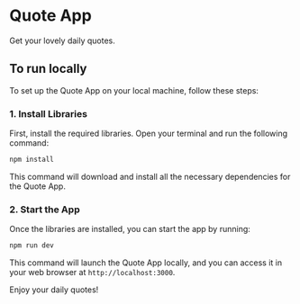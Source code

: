 
# Quote App

Get your lovely daily quotes.

## To run locally

To set up the Quote App on your local machine, follow these steps:


### 1. Install Libraries

First, install the required libraries. Open your terminal and run the following command:


```bash
npm install
```


This command will download and install all the necessary dependencies for the Quote App.

### 2. Start the App

Once the libraries are installed, you can start the app by running:


```bash
npm run dev
```


This command will launch the Quote App locally, and you can access it in your web browser at `http://localhost:3000`.

Enjoy your daily quotes!
